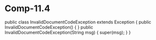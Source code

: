 # Comp-11.4

public class InvalidDocumentCodeException extends Exception {
    public InvalidDocumentCodeException() {
    }
    public InvalidDocumentCodeException(String msg) {
        super(msg);
    }
}
